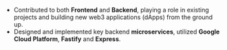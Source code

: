 - Contributed to both __Frontend__ and __Backend__, playing a role in existing projects and building new web3 applications (dApps) from the ground up.
- Designed and implemented key backend __microservices__, utilized __Google Cloud Platform__, __Fastify__ and __Express__.
